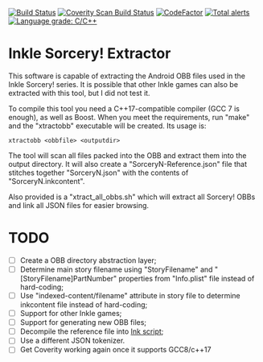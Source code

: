 [![Build Status](https://travis-ci.org/flamewing/sorcery-xtractobb.svg?branch=master)](https://travis-ci.org/flamewing/sorcery-xtractobb)
[![Coverity Scan Build Status](https://scan.coverity.com/projects/13717/badge.svg)](https://scan.coverity.com/projects/13717)
[![CodeFactor](https://www.codefactor.io/repository/github/flamewing/sorcery-xtractobb/badge)](https://www.codefactor.io/repository/github/flamewing/sorcery-xtractobb)
[![Total alerts](https://img.shields.io/lgtm/alerts/g/flamewing/sorcery-xtractobb.svg?logo=lgtm&logoWidth=18)](https://lgtm.com/projects/g/flamewing/sorcery-xtractobb/alerts/)
[![Language grade: C/C++](https://img.shields.io/lgtm/grade/cpp/g/flamewing/sorcery-xtractobb.svg?logo=lgtm&logoWidth=18)](https://lgtm.com/projects/g/flamewing/sorcery-xtractobb/context:cpp)

Inkle Sorcery! Extractor
========================
This software is capable of extracting the Android OBB files used in the Inkle Sorcery! series. It is possible that other Inkle games can also be extracted with this tool, but I did not test it.

To compile this tool you need a C++17-compatible compiler (GCC 7 is enough), as well as Boost. When you meet the requirements, run "make" and the "xtractobb" executable will be created. Its usage is:

    xtractobb <obbfile> <outputdir>

The tool will scan all files packed into the OBB and extract them into the output directory. It will also create a "SorceryN-Reference.json" file that stitches together "SorceryN.json" with the contents of "SorceryN.inkcontent".

Also provided is a "xtract_all_obbs.sh" which will extract all Sorcery! OBBs and link all JSON files for easier browsing.

TODO
====
- [ ] Create a OBB directory abstraction layer;
- [ ] Determine main story filename using "StoryFilename" and "[StoryFilename]PartNumber" properties from "Info.plist" file instead of hard-coding;
- [ ] Use "indexed-content/filename" attribute in story file to determine inkcontent file instead of hard-coding;
- [ ] Support for other Inkle games;
- [ ] Support for generating new OBB files;
- [ ] Decompile the reference file into [Ink script](https://github.com/inkle/ink);
- [ ] Use a different JSON tokenizer.
- [ ] Get Coverity working again once it supports GCC8/c++17
